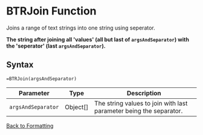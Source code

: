# BTRJoin Function

Joins a range of text strings into one string using seperator.

**The string after joining all 'values' (all but last of `argsAndSeparator`) with the 'seperator' (last `argsAndSeparator`).**
## Syntax

```excel
=BTRJoin(argsAndSeparator)
```

Parameter | Type | Description
---|---|---
`argsAndSeparator` | Object[] | The string values to join with last parameter being the separator.

[Back to Formatting](RBLeFormatting.md)